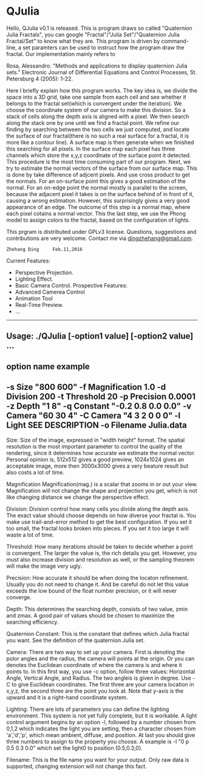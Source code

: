 # QJulia

Hello, QJulia v0.1 is released. This is program draws so called "Quaternion Julia Fractals", you can google "Fractal"/"Julia Set"/"Quaternion Julia Fractal/Set" to know what they are. This program is driven by command-line, a set paramters can be used to instruct how the program draw the fractal. Our implementation mainly refers to 

Rosa, Alessandro. "Methods and applications to display quaternion Julia sets." Electronic Journal of Differential Equations and Control Processes, St. Petersburg 4 (2005): 1-22.

Here I briefly explain how this program works. The key idea is, we divide the space into a 3D grid, take one sample from each cell and see whether it belongs to the fractal set(which is convergent under the iteration). We choose the coordinate system of our camera to make this division. So a stack of cells along the depth axis is aligned with a pixel. We then search along the stack one by one until we find a fractal point. We refine our finding by searching between the two cells we just computed, and locate the surface of our fractal(there is no such a real surface for a fractal, it is more like a contour line). A surface map is then generate when we finished this searching for all pixels. In the surface map each pixel has three channels which store the x,y,z coordinate of the surface point it detected. This procedure is the most time consuming part of our program. Next, we try to estimate the normal vectors of the surface from our surface map. This is done by take difference of adjcent pixels. And use cross product to get the normals. For an on-surface point this gives a good estimation of the normal. For an on-edge point the normal mostly is parallel to the screen, because the adjacent pixel it takes is on the surface behind of in front of it, causing a wrong estimation. However, this surprisingly gives a very good appearance of an edge. The outcome of this step is a normal map, where each pixel cotains a normal vector. This the last step, we use the Phong model to assign colors to the fractal, based on the configuration of lights.

This prgram is distributed under GPLv3 license. Questions, suggestions and contributions are very welcome. Contact me via dingzhehang@gmail.com.

    Zhehang Ding     Feb.11,2016


Current Features:
 - Perspective Projection.
 - Lighting Effect.
 - Basic Camera Control.
Prospective Features:
 - Advanced Camerea Control
 - Animation Tool
 - Real-Time Preview.
 - ...

---------------------------------------
Usage: ./QJulia [-option1 value] [-option2 value] ...
--------------------------------------
  option name              example
---------------------------------------
  -s     Size              "800 600"
  -f     Magnification     1.0
  -d     Division          200
  -t     Threshold         20
  -p     Precision         0.0001
  -z     Depth             "1 8"
  -q     Constant          "-0.2 0.8 0.0 0.0"
  -v     Camera            "60 30 4"
  -C     Camera            "4 3 2 0 0 0"
  -l     Light             SEE DESCRIPTION
  -o     Filename          Julia.data
---------------------------------------
Size:
  Size of the image, expressed in "width height" format. The spatial resolution is the most important parameter to control the quality of the rendering, since it determines how accurate we estimate the normal vector. Personal opinion is, 512x512 gives a good preview, 1024x1024 gives an acceptable image, more then 3000x3000 gives a very beature result but also costs a lot of time.

Magnification
  Magnification(mag.) is a scalar that zooms in or out your view. Magnification will not change the shape and projection you get, which is not like changing distance we change the perspective effect.

Division:
  Division control how many cells you divide along the depth axis. The exact value should choose depends on how diverse your fractal is. You make use trail-and-error method to get the best configuration. If you set it too small, the fractal looks broken into pieces. If you set it too large it will waste a lot of time.

Threshold:
  How many iterations should be taken to decide whether a point is convergent. The larger the value is, the rich details you get. However, you must also increase division and resolution as well, or the sampling theorem will make the image very ugly.

Precision:
  How accurate it should be when doing the locaton refinement. Usually you do not need to change it. And be careful do not let this value exceeds the low bound of the float number precision, or it will never converge.

Depth:
  This determines the searching depth, consists of two value, zmin and zmax. A good pair of values should be chosen to maximize the searching efficiency.

Quaternion Constant:
This is the constant that defines which Julia fractal you want. See the definition of the quaternion Julia set.

Camera:
  There are two way to set up your camera. First is denoting the polor angles and the radius, the camera will points at the origin. Or you can denotes the Euclidean coordinate of where the camera is and where it points to. In this first way, you use -c option, follow three values: Horizontal Angle, Vertical Angle, and Radius. The two angleis is given in degree. Use -C to give Euclidean coordinates. The first three are your camera location in x,y,z, the second three are the point you look at. Note that y-axis is the upward and it is a right-hand coordinate system. 

Lighting:
  There are lots of parameters you can define the lighting environment. This system is not yet fully complete, but it is workable. A light control argument begins by an option -l, followed by a number chosen from 0,1,2 which indicates the light you are setting, then a character chosen from 'a','d','p', which mean ambient, diffuse, and position. At last you should give three numbers to assign to the property you choose. A example is -l "0 p 0.5 0.3 0.0" which set the light0 to position (0.5,0.3,0).

Filename:
  This is the file name you want for your output. Only raw data is supported, changing extension will not change this fact.

